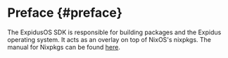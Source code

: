 # Preface {#preface}

The ExpidusOS SDK is responsible for building packages and the Expidus operating system.
It acts as an overlay on top of NixOS's nixpkgs. The manual for Nixpkgs can be found [here](https://nixos.org/nix/manual).
